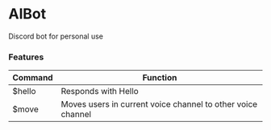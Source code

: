 # AlBot
Discord bot for personal use

### Features

Command | Function
-|-
$hello | Responds with Hello
$move <Voice Channel> | Moves users in current voice channel to other voice channel
